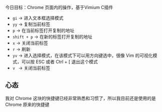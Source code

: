今日目标：Chrome 页面内的操作，基于Vimium C插件

- `gi` -> 进入文本框选择模式
- `yy` -> 复制当前标签
- `p` -> 在当前标签打开复制的地址
- `shift + p` -> 在新的标签打开复制的地址
- `x` -> 关闭当前标签
- `r` -> 刷新
- `yv` -> 进入选择模式，在该模式下可以用方向键选中，很像 Vim 的可视化模式，可以按 ESC 或者 Ctrl + [ 退出这个模式
- `v ` -> 关闭当前标签

## 心态
我对 Chrome 这块的快捷键已经非常熟悉和习惯了，所以我目前还是使用的是 Chrome 原来的快捷键
